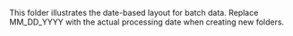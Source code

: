 This folder illustrates the date-based layout for batch data.
Replace MM_DD_YYYY with the actual processing date when creating new folders.
